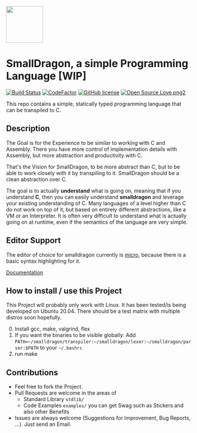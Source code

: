 <img src="https://raw.githubusercontent.com/pointbazaar/smalldragon/dev/docs/img/dragon-logo.svg" width="100" height="100"/>

# SmallDragon, a simple Programming Language [WIP] 
[![Build Status](https://travis-ci.com/pointbazaar/smalldragon.svg?branch=master)](https://travis-ci.com/pointbazaar/smalldragon)
[![CodeFactor](https://www.codefactor.io/repository/github/pointbazaar/smalldragon/badge)](https://www.codefactor.io/repository/github/pointbazaar/smalldragon)
[![GitHub license](https://img.shields.io/github/license/pointbazaar/smalldragon.svg)](https://github.com/pointbazaar/smalldragon/blob/master/LICENSE)
[![Open Source Love png2](https://badges.frapsoft.com/os/v2/open-source.png?v=103)](https://github.com/ellerbrock/open-source-badges/)
 
This repo contains a simple, statically typed programming language that can be transpiled to C.

## Description

The Goal is for the Experience to be similar to working with C and Assembly. 
There you have more control of implementation details with Assembly, but more abstraction and productivity with C.

That's the Vision for SmallDragon, to be more abstract than C, but to be able to work closely with it by transpiling to it. 
SmallDragon should be a clean abstraction over C.

The goal is to actually **understand** what is going on, meaning that if you understand **C**, then you can easily understand 
**smalldragon** and leverage your existing understanding of C. Many languages of a level higher than C do not work
on top of it, but based on entirely different abstractions, like a VM or an Interpreter. It is often very difficult to understand
what is actually going on at runtime, even if the semantics of the language are very simple. 

## Editor Support

The editor of choice for smalldragon currently is [micro](https://micro-editor.github.io/), because there is a basic syntax highlighting for it.

[Documentation](https://smalldragon.org)

## How to install / use this Project 

This Project will probably only work with Linux.
It has been tested/is being developed on Ubuntu 20.04.
There should be a test matrix with multiple distros soon hopefully.

0. Install gcc, make, valgrind, flex
1. If you want the binaries to be visible globally:
   Add 
   ```PATH=~/smalldragon/transpiler:~/smalldragon/lexer:~/smalldragon/parser:$PATH```
   to your ```~/.bashrc```
2. run make

## Contributions

- Feel free to fork the Project. 
- Pull Requests are welcome in the areas of 
  - Standard Library ```stdlib/```
  - Code Examples ```examples/```
  you can get Swag such as Stickers and also other Benefits
- Issues are always welcome (Suggestions for Improvement, Bug Reports, ...).
  Just send an Email.
